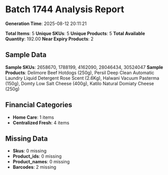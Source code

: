 # Batch 1744 Analysis Report

**Generation Time**: 2025-08-12 20:11:21

**Total Items**: 5
**Unique SKUs**: 5
**Unique Products**: 5
**Total Available Quantity**: 192.00
**Near Expiry Products**: 2

## Sample Data
**Sample SKUs**: 2658670, 1788199, 4162090, 28046434, 30524047
**Sample Products**: Delimore Beef Hotdogs (250g), Persil Deep Clean Automatic Laundry Liquid Detergent Rose Scent (2.6Kg), Halwani Vacuum Pasterma (150g), Domty Low Salt Cheese (400g), Katilo Natural Domiaty Cheese (250g)

## Financial Categories
- **Home Care**: 1 items
- **Centralized Fresh**: 4 items

## Missing Data
- **Skus**: 0 missing
- **Product_ids**: 0 missing
- **Product_names**: 0 missing
- **Barcodes**: 2 missing
